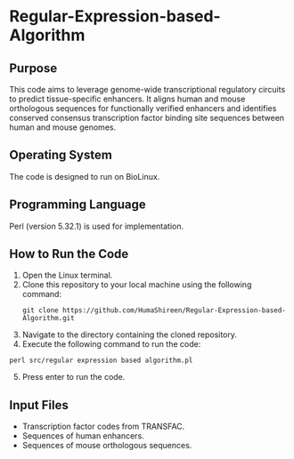 # Regular-Expression-based-Algorithm

## Purpose
This code aims to leverage genome-wide transcriptional regulatory circuits to predict tissue-specific enhancers. It aligns human and mouse orthologous sequences for functionally verified enhancers and identifies conserved consensus transcription factor binding site sequences between human and mouse genomes.

## Operating System
The code is designed to run on BioLinux.

## Programming Language
Perl (version 5.32.1) is used for implementation.

## How to Run the Code
1. Open the Linux terminal.
2. Clone this repository to your local machine using the following command:
   ```
   git clone https://github.com/HumaShireen/Regular-Expression-based-Algorithm.git
   ```
3. Navigate to the directory containing the cloned repository.
4. Execute the following command to run the code:
```
perl src/regular expression based algorithm.pl
```
5. Press enter to run the code.

## Input Files
- Transcription factor codes from TRANSFAC.
- Sequences of human enhancers.
- Sequences of mouse orthologous sequences.
